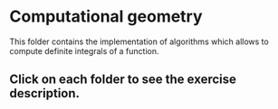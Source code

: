 # Computational geometry

This folder contains the implementation of algorithms which allows to compute definite integrals of a function.

## Click on each folder to see the exercise description.
